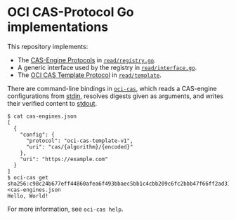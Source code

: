 # OCI CAS-Protocol Go implementations

This repository implements:

* The [CAS-Engine Protocols][registry] in [`read/registry.go`](registry.go).
* A generic interface used by the registry in [`read/interface.go`](interface.go).
* The [OCI CAS Template Protocol][oci-cas-template-v1] in [`read/template`](template).

There are command-line bindings in [`oci-cas`](cmd/oci-cas), which reads a CAS-engine configurations from [stdin][], resolves digests given as arguments, and writes their verified content to [stdout][stdin].

```
$ cat cas-engines.json
[
  {
    "config": {
      "protocol": "oci-cas-template-v1",
      "uri": "cas/{algorithm}/{encoded}"
    },
    "uri": "https://example.com"
  }
]
$ oci-cas get sha256:c98c24b677eff44860afea6f493bbaec5bb1c4cbb209c6fc2bbb47f66ff2ad31 <cas-engines.json
Hello, World!
```

For more information, see `oci-cas help`.

[casEngines]: https://github.com/xiekeyang/oci-discovery/blob/0be7eae246ae9a975a76ca209c045043f0793572/xdg-ref-engine-discovery.md#ref-engines-objects
[oci-cas-template-v1]: https://github.com/xiekeyang/oci-discovery/blob/0be7eae246ae9a975a76ca209c045043f0793572/cas-template.md
[registry]: https://github.com/xiekeyang/oci-discovery/blob/0be7eae246ae9a975a76ca209c045043f0793572/cas-engine-protocols.md
[stdin]: http://pubs.opengroup.org/onlinepubs/9699919799/functions/stdin.html

